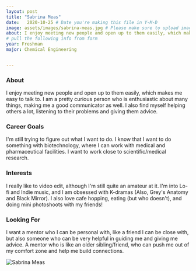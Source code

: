```yaml
---
layout: post
title: "Sabrina Meas"
date:   2020-10-25 # Date you're making this file in Y-M-D
image: assets/images/sabrina-meas.jpg # Please make sure to upload image in /assets/images/fname-lastname.ext format 
about: I enjoy meeting new people and open up to them easily, which makes me easy to talk to. I am a pretty curious person who is enthusiastic about many things, making me a good communicator as well. I also find myself helping others a lot, listening to their problems and giving them advice. # "Briefly describe yourself"
# pull the following info from form
year: Freshman 
major: Chemical Engineering


---
```


### About

I enjoy meeting new people and open up to them easily, which makes me easy to talk to. I am a pretty curious person who is enthusiastic about many things, making me a good communicator as well. I also find myself helping others a lot, listening to their problems and giving them advice.

### Career Goals

I'm still trying to figure out what I want to do. I know that I want to do something with biotechnology, where I can work with medical and pharmaceutical facilities. I want to work close to scientific/medical research.

### Interests

I really like to video edit, although I'm still quite an amateur at it. I'm into Lo-fi and Indie music, and I am obsessed with K-dramas (Also, Grey's Anatomy and Black Mirror). I also love cafe hopping, eating (but who doesn't), and doing mini photoshoots with my friends!

### Looking For

I want a mentor who I can be personal with, like a friend I can be close with, but also someone who can be very helpful in guiding me and giving me advice. A mentor who is like an older sibling/friend, who can push me out of my comfort zone and help me build connections.

<div class="text-center my-5">
    <img src="{{ "assets/images/sabrina-meas.png" | absolute_url }}" alt="Sabrina Meas" class="rounded post-img" />
</div>
